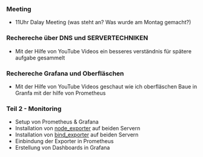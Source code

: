 
### Meeting
- 11Uhr Dalay Meeting (was steht an? Was wurde am Montag gemacht?)

### Rechereche über DNS und SERVERTECHNIKEN
- Mit der Hilfe von YouTube Videos ein besseres verständnis für spätere aufgabe gesammelt


### Rechereche Grafana und Oberfläschen
- Mit der Hilfe von YouTube Videos geschaut wie ich oberfläschen Baue in Granfa mit der hilfe von Prometheus
### Teil 2 - Monitoring

* Setup von Prometheus & Grafana
* Installation von [node_exporter](https://github.com/prometheus/node_exporter) auf beiden Servern
* Installation von [bind_exporter](https://github.com/prometheus-community/bind_exporter) auf beiden Servern
* Einbindung der Exporter in Prometheus
* Erstellung von Dashboards in Grafana